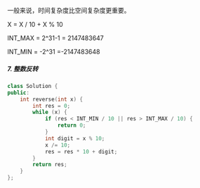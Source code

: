 
一般来说，时间复杂度比空间复杂度更重要。


X = X / 10 + X % 10

INT_MAX = 2^31-1 = 2147483647

INT_MIN = -2^31 =-2147483648


##### 7. 整数反转

```C++
class Solution {
public:
    int reverse(int x) {
        int res = 0;
        while (x) {
            if (res < INT_MIN / 10 || res > INT_MAX / 10) {
                return 0;
            }
            int digit = x % 10;
            x /= 10;
            res = res * 10 + digit;
        }
        return res;
    }
};

```
